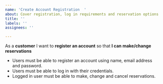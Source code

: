 ```yaml
---
name: 'Create Account Registration  '
about: Cover registration, log in requirements and reservation options
title: ''
labels: ''
assignees: ''

---
```


As a **customer** I want to **register an account** so that **I can make/change reservations**

- Users must be able to register an account using name, email address and password.
- Users must be able to log in with their credentials. 
- Logged in user must be able to make, change and cancel reservations.
